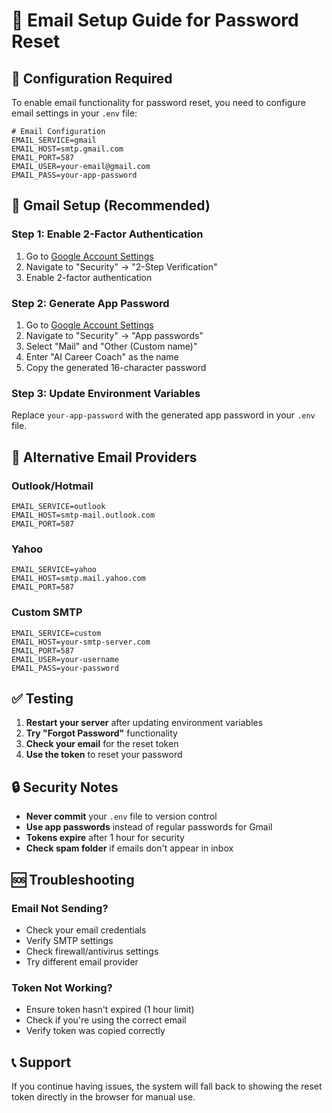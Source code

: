 # 📧 Email Setup Guide for Password Reset

## 🔧 **Configuration Required**

To enable email functionality for password reset, you need to configure email settings in your `.env` file:

```env
# Email Configuration
EMAIL_SERVICE=gmail
EMAIL_HOST=smtp.gmail.com
EMAIL_PORT=587
EMAIL_USER=your-email@gmail.com
EMAIL_PASS=your-app-password
```

## 📱 **Gmail Setup (Recommended)**

### **Step 1: Enable 2-Factor Authentication**
1. Go to [Google Account Settings](https://myaccount.google.com/)
2. Navigate to "Security" → "2-Step Verification"
3. Enable 2-factor authentication

### **Step 2: Generate App Password**
1. Go to [Google Account Settings](https://myaccount.google.com/)
2. Navigate to "Security" → "App passwords"
3. Select "Mail" and "Other (Custom name)"
4. Enter "AI Career Coach" as the name
5. Copy the generated 16-character password

### **Step 3: Update Environment Variables**
Replace `your-app-password` with the generated app password in your `.env` file.

## 🚀 **Alternative Email Providers**

### **Outlook/Hotmail**
```env
EMAIL_SERVICE=outlook
EMAIL_HOST=smtp-mail.outlook.com
EMAIL_PORT=587
```

### **Yahoo**
```env
EMAIL_SERVICE=yahoo
EMAIL_HOST=smtp.mail.yahoo.com
EMAIL_PORT=587
```

### **Custom SMTP**
```env
EMAIL_SERVICE=custom
EMAIL_HOST=your-smtp-server.com
EMAIL_PORT=587
EMAIL_USER=your-username
EMAIL_PASS=your-password
```

## ✅ **Testing**

1. **Restart your server** after updating environment variables
2. **Try "Forgot Password"** functionality
3. **Check your email** for the reset token
4. **Use the token** to reset your password

## 🔒 **Security Notes**

- **Never commit** your `.env` file to version control
- **Use app passwords** instead of regular passwords for Gmail
- **Tokens expire** after 1 hour for security
- **Check spam folder** if emails don't appear in inbox

## 🆘 **Troubleshooting**

### **Email Not Sending?**
- Check your email credentials
- Verify SMTP settings
- Check firewall/antivirus settings
- Try different email provider

### **Token Not Working?**
- Ensure token hasn't expired (1 hour limit)
- Check if you're using the correct email
- Verify token was copied correctly

## 📞 **Support**

If you continue having issues, the system will fall back to showing the reset token directly in the browser for manual use.

